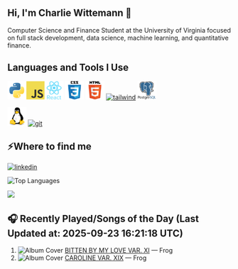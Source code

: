 ## Hi, I'm Charlie Wittemann 🤙

Computer Science and Finance Student at the University of Virginia focused on full stack development, data science, machine learning, and quantitative finance. 

<!--
**charleswittemann23/charleswittemann23** is a ✨ _special_ ✨ repository because its `README.md` (this file) appears on your GitHub profile.

Here are some ideas to get you started:

- 🔭 I’m currently working on ...
- 🌱 I’m currently learning ...
- 👯 I’m looking to collaborate on ...
- 🤔 I’m looking for help with ...
- 💬 Ask me about ...
- 📫 How to reach me: ...
- 😄 Pronouns: ...
- ⚡ Fun fact: ...

- To do: add spotify web-player/listening to now
-->

<h2> Languages and Tools I Use</h2>

<p><a target="_blank" href="https://raw.githubusercontent.com/devicons/devicon/master/icons/python/python-original.svg" style="display: inline-block;"><img src="https://raw.githubusercontent.com/devicons/devicon/master/icons/python/python-original.svg" alt="python" width="42" height="42" /></a><a target="_blank" href="https://raw.githubusercontent.com/devicons/devicon/master/icons/javascript/javascript-original.svg" style="display: inline-block;"><img src="https://raw.githubusercontent.com/devicons/devicon/master/icons/javascript/javascript-original.svg" alt="javascript" width="42" height="42" /></a><a target="_blank" href="https://raw.githubusercontent.com/devicons/devicon/master/icons/react/react-original-wordmark.svg" style="display: inline-block;"><img src="https://raw.githubusercontent.com/devicons/devicon/master/icons/react/react-original-wordmark.svg" alt="react" width="42" height="42" /></a>
<a target="_blank" href="https://raw.githubusercontent.com/devicons/devicon/master/icons/css3/css3-original-wordmark.svg" style="display: inline-block;"><img src="https://raw.githubusercontent.com/devicons/devicon/master/icons/css3/css3-original-wordmark.svg" alt="css3" width="42" height="42" /></a>
<a target="_blank" href="https://raw.githubusercontent.com/devicons/devicon/master/icons/html5/html5-original-wordmark.svg" style="display: inline-block;"><img src="https://raw.githubusercontent.com/devicons/devicon/master/icons/html5/html5-original-wordmark.svg" alt="html5" width="42" height="42" /></a>
<a target="_blank" href="https://www.vectorlogo.zone/logos/tailwindcss/tailwindcss-icon.svg" style="display: inline-block;"><img src="https://www.vectorlogo.zone/logos/tailwindcss/tailwindcss-icon.svg" alt="tailwind" width="42" height="42" /></a>
<a target="_blank" href="https://raw.githubusercontent.com/devicons/devicon/master/icons/postgresql/postgresql-original-wordmark.svg" style="display: inline-block;"><img src="https://raw.githubusercontent.com/devicons/devicon/master/icons/postgresql/postgresql-original-wordmark.svg" alt="postgresql" width="42" height="42" /></a>

<a target="_blank" href="https://raw.githubusercontent.com/devicons/devicon/master/icons/linux/linux-original.svg" style="display: inline-block;"><img src="https://raw.githubusercontent.com/devicons/devicon/master/icons/linux/linux-original.svg" alt="linux" width="42" height="42" /></a>
<a target="_blank" href="https://www.vectorlogo.zone/logos/git-scm/git-scm-icon.svg" style="display: inline-block;"><img src="https://www.vectorlogo.zone/logos/git-scm/git-scm-icon.svg" alt="git" width="42" height="42" /></a></p>
<h2>⚡Where to find me</h2>
<p>
<a target="_blank" href="https://www.linkedin.com/in/charles-wittemann/" style="display: inline-block;"><img src="https://img.shields.io/badge/linkedin-logo?style=for-the-badge&logo=linkedin&logoColor=white&color=%230a77b6" alt="linkedin" /></a></p>


![Top Languages](https://github-readme-stats.vercel.app/api/top-langs?username=charleswittemann23&show_icons=true&locale=en&layout=compact)

![](https://komarev.com/ghpvc/?username=charleswittemann23&color=blue&style=for-the-badge)



## 🎧 Recently Played/Songs of the Day (Last Updated at: 2025-09-23 16:21:18 UTC)

<!--SPOTIFY_START-->
1. <img src="https://i.scdn.co/image/ab67616d00004851f3be564cb98f33ae968280f8" alt="Album Cover" width="48" height="48" /> [BITTEN BY MY LOVE VAR. XI](https://open.spotify.com/track/02RZUwOuwSiWciz1ZqeGtS) — Frog
2. <img src="https://i.scdn.co/image/ab67616d00004851f3be564cb98f33ae968280f8" alt="Album Cover" width="48" height="48" /> [CAROLINE VAR. XIX](https://open.spotify.com/track/03KLijDo1lUv4kHhAiDnHe) — Frog
<!--SPOTIFY_END-->
